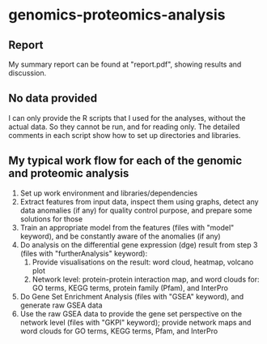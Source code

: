 # genomics-proteomics-analysis

## Report
My summary report can be found at "report.pdf", showing results and discussion.

## No data provided
I can only provide the R scripts that I used for the analyses, without the actual data. So they cannot be run, and for reading only.
The detailed comments in each script show how to set up directories and libraries.

## My typical work flow for each of the genomic and proteomic analysis
1. Set up work environment and libraries/dependencies
2. Extract features from input data, inspect them using graphs, detect any data anomalies (if any) for quality control purpose, and prepare some solutions for those
3. Train an appropriate model from the features (files with "model" keyword), and be constantly aware of the anomalies (if any)
4. Do analysis on the differential gene expression (dge) result from step 3 (files with "furtherAnalysis" keyword):
    1. Provide visualisations on the result: word cloud, heatmap, volcano plot
    2. Network level: protein-protein interaction map, and word clouds for: GO terms, KEGG terms, protein family (Pfam), and InterPro
5. Do Gene Set Enrichment Analysis (files with "GSEA" keyword), and generate raw GSEA data
6. Use the raw GSEA data to provide the gene set perspective on the network level (files with "GKPI" keyword); provide network maps and word clouds for GO terms, KEGG terms, Pfam, and InterPro